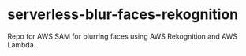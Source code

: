 # serverless-blur-faces-rekognition
Repo for AWS SAM for blurring faces using AWS Rekognition and AWS Lambda.
